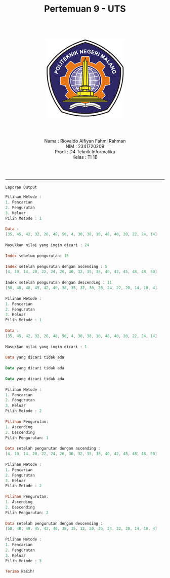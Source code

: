 # <p align="center">Pertemuan 9 - UTS </p>

<br><br>

<p align="center">
    <img src="./img/img6.png">
</p>

<br><br>

<p align="center">
    Nama : Riovaldo Alfiyan Fahmi Rahman <br>
    NIM : 2341720209 <br>
    Prodi : D4 Teknik Informatika <br>
    Kelas : TI 1B
</p>

<br><br>

---

`Laporan Output`

```powershell
Pilihan Metode :
1. Pencarian
2. Pengurutan
3. Keluar
Pilih Metode : 1

Data :
[35, 45, 42, 32, 26, 48, 50, 4, 30, 38, 10, 48, 40, 20, 22, 24, 14]

Masukkan nilai yang ingin dicari : 24

Index sebelum pengurutan: 15

Index setelah pengurutan dengan ascending : 5
[4, 10, 14, 20, 22, 24, 26, 30, 32, 35, 38, 40, 42, 45, 48, 48, 50]

Index setelah pengurutan dengan descending : 11
[50, 48, 48, 45, 42, 40, 38, 35, 32, 30, 26, 24, 22, 20, 14, 10, 4]

Pilihan Metode :
1. Pencarian
2. Pengurutan
3. Keluar
Pilih Metode : 1

Data :
[35, 45, 42, 32, 26, 48, 50, 4, 30, 38, 10, 48, 40, 20, 22, 24, 14]

Masukkan nilai yang ingin dicari : 1

Data yang dicari tidak ada

Data yang dicari tidak ada

Data yang dicari tidak ada

Pilihan Metode :
1. Pencarian
2. Pengurutan
3. Keluar
Pilih Metode : 2

Pilihan Pengurutan:
1. Ascending
2. Descending
Pilih Pengurutan: 1

Data setelah pengurutan dengan ascending :
[4, 10, 14, 20, 22, 24, 26, 30, 32, 35, 38, 40, 42, 45, 48, 48, 50]

Pilihan Metode :
1. Pencarian
2. Pengurutan
3. Keluar
Pilih Metode : 2

Pilihan Pengurutan:
1. Ascending
2. Descending
Pilih Pengurutan: 2

Data setelah pengurutan dengan descending :
[50, 48, 48, 45, 42, 40, 38, 35, 32, 30, 26, 24, 22, 20, 14, 10, 4]

Pilihan Metode :
1. Pencarian
2. Pengurutan
3. Keluar
Pilih Metode : 3

Terima kasih!
```
